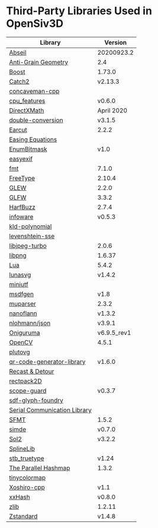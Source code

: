 
# Third-Party Libraries Used in OpenSiv3D

Library | Version
--- | ---
[Abseil](https://github.com/abseil/abseil-cpp) | 20200923.2
[Anti-Grain Geometry](http://agg.sourceforge.net/antigrain.com/index.html) | 2.4
[Boost](https://www.boost.org/) | 1.73.0
[Catch2](https://github.com/catchorg/Catch2) | v2.13.3
[concaveman-cpp](https://github.com/sadaszewski/concaveman-cpp) | 
[cpu_features](https://github.com/google/cpu_features) | v0.6.0
[DirectXMath](https://github.com/microsoft/DirectXMath) | April 2020
[double-conversion](https://github.com/google/double-conversion) | v3.1.5
[Earcut](https://github.com/mapbox/earcut.hpp) | 2.2.2
[Easing Equations](http://robertpenner.com/easing/) | 
[EnumBitmask](https://github.com/Reputeless/EnumBitmask) | v1.0
[easyexif](https://github.com/mayanklahiri/easyexif) | 
[fmt](https://github.com/fmtlib/fmt) | 7.1.0
[FreeType](https://www.freetype.org/) | 2.10.4
[GLEW](https://github.com/nigels-com/glew) | 2.2.0
[GLFW](https://github.com/glfw/glfw) | 3.3.2
[HarfBuzz](https://github.com/harfbuzz/harfbuzz) | 2.7.4
[infoware](https://github.com/ThePhD/infoware) | v0.5.3
[kld-polynomial](https://github.com/Quazistax/kld-polynomial) | 
[levenshtein-sse](https://github.com/addaleax/levenshtein-sse) | 
[libjpeg-turbo](https://github.com/libjpeg-turbo/libjpeg-turbo) | 2.0.6
[libpng](http://www.libpng.org/pub/png/libpng.html) | 1.6.37
[Lua](https://www.lua.org/) | 5.4.2
[lunasvg](https://github.com/sammycage/lunasvg) | v1.4.2
[miniutf](https://github.com/dropbox/miniutf) | 
[msdfgen](https://github.com/Chlumsky/msdfgen) | v1.8
[muparser](https://github.com/beltoforion/muparser) | 2.3.2
[nanoflann](https://github.com/jlblancoc/nanoflann) | v1.3.2
[nlohmann/json](https://github.com/nlohmann/json) | v3.9.1
[Oniguruma](https://github.com/kkos/oniguruma) | v6.9.5_rev1
[OpenCV](https://github.com/opencv/opencv) | 4.5.1
[plutovg](https://github.com/sammycage/plutovg) | 
[qr-code-generator-library](https://github.com/nayuki/QR-Code-generator) | v1.6.0
[Recast & Detour](https://github.com/recastnavigation/recastnavigation) | 
[rectpack2D](https://github.com/TeamHypersomnia/rectpack2D) | 
[scope-guard](https://github.com/offa/scope-guard) | v0.3.7
[sdf-glyph-foundry](https://github.com/mapbox/sdf-glyph-foundry) | 
[Serial Communication Library](https://github.com/wjwwood/serial) | 
[SFMT](https://github.com/MersenneTwister-Lab/SFMT) | 1.5.2
[simde](https://github.com/nemequ/simde) | v0.7.0
[Sol2](https://github.com/ThePhD/sol2) | v3.2.2
[SplineLib](https://github.com/andrewwillmott/splines-lib) | 
[stb_truetype](https://github.com/nothings/stb) | v1.24
[The Parallel Hashmap](https://github.com/greg7mdp/parallel-hashmap) | 1.3.2
[tinycolormap](https://github.com/yuki-koyama/tinycolormap) | 
[Xoshiro-cpp](https://github.com/Reputeless/Xoshiro-cpp) | v1.1
[xxHash](https://github.com/Cyan4973/xxHash) | v0.8.0
[zlib](https://www.zlib.net/) | 1.2.11
[Zstandard](https://github.com/facebook/zstd) | v1.4.8
